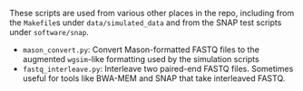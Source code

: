 These scripts are used from various other places in the repo, including from the `Makefile`s under `data/simulated_data` and from the SNAP test scripts under `software/snap`.

* `mason_convert.py`: Convert Mason-formatted FASTQ files to the augmented `wgsim`-like formatting used by the simulation scripts
* `fastq_interleave.py`: Interleave two paired-end FASTQ files.  Sometimes useful for tools like BWA-MEM and SNAP that take interleaved FASTQ.

